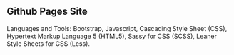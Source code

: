 ## Github Pages Site

Languages and Tools:
  Bootstrap,
  Javascript,
  Cascading Style Sheet (CSS),
  Hypertext Markup Language 5 (HTML5),
  Sassy for CSS (SCSS),
  Leaner Style Sheets for CSS (Less).
